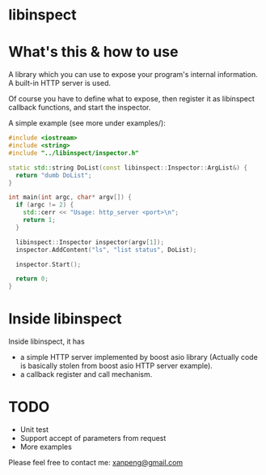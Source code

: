 libinspect
==========

# What's this & how to use

A library which you can use to expose your program's internal information. A built-in HTTP server is used.

Of course you have to define what to expose, then register it as libinspect callback functions, and start the inspector.

A simple example (see more under examples/):

```cpp
#include <iostream>
#include <string>
#include "../libinspect/inspector.h"

static std::string DoList(const libinspect::Inspector::ArgList&) {
  return "dumb DoList";
}

int main(int argc, char* argv[]) {
  if (argc != 2) {
    std::cerr << "Usage: http_server <port>\n";
    return 1; 
  }

  libinspect::Inspector inspector(argv[1]);
  inspector.AddContent("ls", "list status", DoList);

  inspector.Start();

  return 0;
}
```

# Inside libinspect

Inside libinspect, it has

- a simple HTTP server implemented by boost asio library (Actually code is basically stolen from boost asio HTTP server example).
- a callback register and call mechanism.

# TODO

- Unit test
- Support accept of parameters from request
- More examples

Please feel free to contact me: xanpeng@gmail.com

